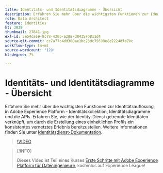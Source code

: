 ```yaml
---
title: Identitäts- und Identitätsdiagramme - Übersicht
description: Erfahren Sie mehr über die wichtigsten Funktionen zur Identitätsauflösung in Adobe Experience Platform&mdash, zur Identitätskollektion, zu Identitätsdiagrammen und den APIs. Erfahren Sie, wie der Identity-Dienst getrennte Identitäten verknüpft, um durch die Erstellung eines einheitlichen Profils ein konsistentes vernetztes Erlebnis bereitzustellen.
role: Data Architect
feature: Identities
kt: 3039
thumbnail: 27841.jpg
exl-id: 5e54cae9-9c78-4296-a28a-d043570811d4
source-git-commit: cc7a77c4dd380ae1bc23dc75608e8e2224dfe78c
workflow-type: tm+mt
source-wordcount: '128'
ht-degree: 7%

---
```


# Identitäts- und Identitätsdiagramme - Übersicht

Erfahren Sie mehr über die wichtigsten Funktionen zur Identitätsauflösung in Adobe Experience Platform - Identitätskollektion, Identitätsdiagramme und die APIs. Erfahren Sie, wie der Identity-Dienst getrennte Identitäten verknüpft, um durch die Erstellung eines einheitlichen Profils ein konsistentes vernetztes Erlebnis bereitzustellen. Weitere Informationen finden Sie unter [Identitätsdienst-Dokumentation](https://experienceleague.adobe.com/docs/experience-platform/identity/home.html?lang=de).

>[!VIDEO](https://video.tv.adobe.com/v/27841?quality=12&learn=on)

>[!INFO]
>
> Dieses Video ist Teil eines Kurses [Erste Schritte mit Adobe Experience Platform für Dateningenieure](https://experienceleague.adobe.com/?recommended=ExperiencePlatform-D-1-2020.2), kostenlos auf Experience League!

